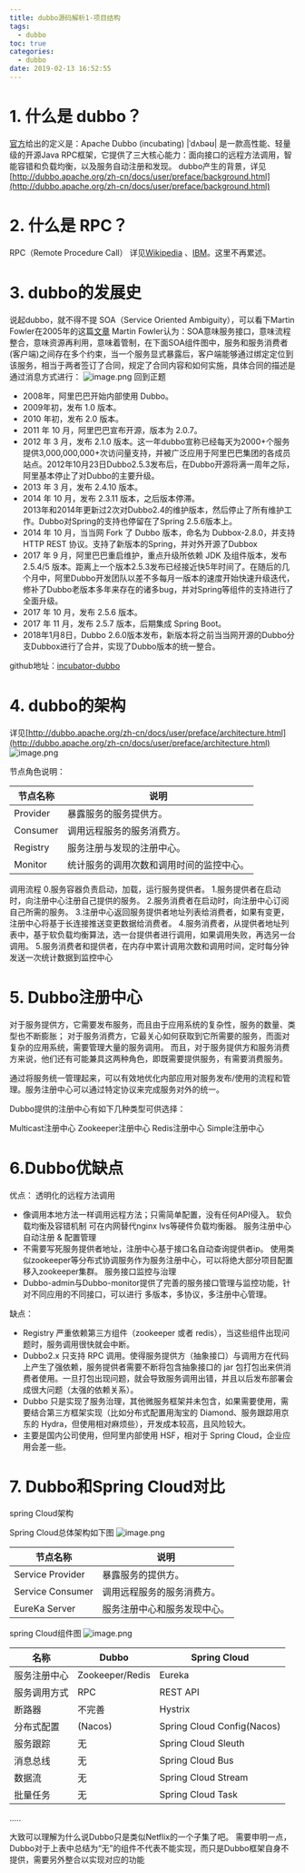 ```yaml
---
title: dubbo源码解析1-项目结构
tags:
  - dubbo
toc: true
categories:
  - dubbo
date: 2019-02-13 16:52:55
---
```


# 1. 什么是 dubbo？
[官方](http://dubbo.apache.org/zh-cn/index.html)给出的定义是：Apache Dubbo (incubating) |ˈdʌbəʊ| 是一款高性能、轻量级的开源Java RPC框架，它提供了三大核心能力：面向接口的远程方法调用，智能容错和负载均衡，以及服务自动注册和发现。
dubbo产生的背景，详见 [http://dubbo.apache.org/zh-cn/docs/user/preface/background.html](http://dubbo.apache.org/zh-cn/docs/user/preface/background.html)
# 2. 什么是 RPC？
RPC（Remote Procedure Call） 详见[Wikipedia](https://en.wikipedia.org/wiki/Remote_procedure_call) 、[IBM](https://www.ibm.com/developerworks/cn/aix/library/au-rpc_programming/index.html)。这里不再累述。
# 3. dubbo的发展史
<!-- more -->
说起dubbo，就不得不提 SOA（Service Oriented Ambiguity），可以看下Martin Fowler在2005年的这篇[文章](https://www.martinfowler.com/bliki/ServiceOrientedAmbiguity.html)
Martin Fowler认为：SOA意味服务接口，意味流程整合，意味资源再利用，意味着管制，在下面SOA组件图中，服务和服务消费者(客户端)之间存在多个约束，当一个服务显式暴露后，客户端能够通过绑定定位到该服务，相当于两者签订了合同，规定了合同内容和如何实施，具体合同的描述是通过消息方式进行：
![image.png](/images/2019/02/14/b2d2d290-303d-11e9-9ca1-4912d7f30a5e.png)
回到正题
+ 2008年，阿里巴巴开始内部使用 Dubbo。
+ 2009年初，发布 1.0 版本。
+ 2010 年初，发布 2.0 版本。
+ 2011 年 10 月，阿里巴巴宣布开源，版本为 2.0.7。
+ 2012 年 3 月，发布 2.1.0 版本。这一年dubbo宣称已经每天为2000+个服务提供3,000,000,000+次访问量支持，并被广泛应用于阿里巴巴集团的各成员站点。2012年10月23日Dubbo2.5.3发布后，在Dubbo开源将满一周年之际，阿里基本停止了对Dubbo的主要升级。
+ 2013 年 3 月，发布 2.4.10 版本。
+ 2014 年 10 月，发布 2.3.11 版本，之后版本停滞。  
2013年和2014年更新过2次对Dubbo2.4的维护版本，然后停止了所有维护工作。Dubbo对Spring的支持也停留在了Spring 2.5.6版本上。
+ 2014 年 10 月，当当网 Fork 了 Dubbo 版本，命名为 Dubbox-2.8.0，并支持 HTTP REST 协议。支持了新版本的Spring，并对外开源了Dubbox
+ 2017 年 9 月，阿里巴巴重启维护，重点升级所依赖 JDK 及组件版本，发布 2.5.4/5 版本。距离上一个版本2.5.3发布已经接近快5年时间了。在随后的几个月中，阿里Dubbo开发团队以差不多每月一版本的速度开始快速升级迭代，修补了Dubbo老版本多年来存在的诸多bug，并对Spring等组件的支持进行了全面升级。
+ 2017 年 10 月，发布 2.5.6 版本。
+ 2017 年 11 月，发布 2.5.7 版本，后期集成 Spring Boot。
+ 2018年1月8日，Dubbo 2.6.0版本发布，新版本将之前当当网开源的Dubbo分支Dubbox进行了合并，实现了Dubbo版本的统一整合。  

github地址：[incubator-dubbo](https://github.com/apache/incubator-dubbo)

# 4. dubbo的架构
详见[http://dubbo.apache.org/zh-cn/docs/user/preface/architecture.html](http://dubbo.apache.org/zh-cn/docs/user/preface/architecture.html)
![image.png](/images/2019/02/13/f3e97e90-2f6c-11e9-acfe-2541123bc20a.png)

节点角色说明：  

|节点名称|说明|
| -----   | ---------------------|
|Provider | 暴露服务的服务提供方。 |
|Consumer | 调用远程服务的服务消费方。| 
|Registry | 服务注册与发现的注册中心。| 
|Monitor  | 统计服务的调用次数和调用时间的监控中心。|

调用流程 
0.服务容器负责启动，加载，运行服务提供者。 
1.服务提供者在启动时，向注册中心注册自己提供的服务。 
2.服务消费者在启动时，向注册中心订阅自己所需的服务。 
3.注册中心返回服务提供者地址列表给消费者，如果有变更，注册中心将基于长连接推送变更数据给消费者。 
4.服务消费者，从提供者地址列表中，基于软负载均衡算法，选一台提供者进行调用，如果调用失败，再选另一台调用。 
5.服务消费者和提供者，在内存中累计调用次数和调用时间，定时每分钟发送一次统计数据到监控中心

# 5. Dubbo注册中心
对于服务提供方，它需要发布服务，而且由于应用系统的复杂性，服务的数量、类型也不断膨胀； 
对于服务消费方，它最关心如何获取到它所需要的服务，而面对复杂的应用系统，需要管理大量的服务调用。 
而且，对于服务提供方和服务消费方来说，他们还有可能兼具这两种角色，即既需要提供服务，有需要消费服务。

通过将服务统一管理起来，可以有效地优化内部应用对服务发布/使用的流程和管理。服务注册中心可以通过特定协议来完成服务对外的统一。

Dubbo提供的注册中心有如下几种类型可供选择：

Multicast注册中心
Zookeeper注册中心
Redis注册中心
Simple注册中心

# 6.Dubbo优缺点
优点：
透明化的远程方法调用 
- 像调用本地方法一样调用远程方法；只需简单配置，没有任何API侵入。
软负载均衡及容错机制 
可在内网替代nginx lvs等硬件负载均衡器。
服务注册中心自动注册 & 配置管理 
- 不需要写死服务提供者地址，注册中心基于接口名自动查询提供者ip。 
使用类似zookeeper等分布式协调服务作为服务注册中心，可以将绝大部分项目配置移入zookeeper集群。
服务接口监控与治理 
- Dubbo-admin与Dubbo-monitor提供了完善的服务接口管理与监控功能，针对不同应用的不同接口，可以进行 多版本，多协议，多注册中心管理。

缺点：
- Registry 严重依赖第三方组件（zookeeper 或者 redis），当这些组件出现问题时，服务调用很快就会中断。
- Dubbo2.x 只支持 RPC 调用。使得服务提供方（抽象接口）与调用方在代码上产生了强依赖，服务提供者需要不断将包含抽象接口的 jar 包打包出来供消费者使用。一旦打包出现问题，就会导致服务调用出错，并且以后发布部署会成很大问题（太强的依赖关系）。
- Dubbo 只是实现了服务治理，其他微服务框架并未包含，如果需要使用，需要结合第三方框架实现（比如分布式配置用淘宝的 Diamond、服务跟踪用京东的 Hydra，但使用相对麻烦些），开发成本较高，且风险较大。
- 主要是国内公司使用，但阿里内部使用 HSF，相对于 Spring Cloud，企业应用会差一些。


# 7. Dubbo和Spring Cloud对比
spring Cloud架构

Spring Cloud总体架构如下图
![image.png](/images/2019/02/14/65488610-3041-11e9-9ca1-4912d7f30a5e.png)  

|节点名称	|   说明   |
| ------------- | --------- |
|Service Provider | 暴露服务的提供方。|
|Service Consumer | 调用远程服务的服务消费方。|
|EureKa Server     | 服务注册中心和服务发现中心。|
spring Cloud组件图
![image.png](/images/2019/02/14/332617a0-3042-11e9-9ca1-4912d7f30a5e.png)  


|名称|Dubbo|Spring Cloud|
|-|-|-|
|服务注册中心|Zookeeper/Redis|Eureka|
|服务调用方式|	RPC	    |REST API |
|断路器	    |  不完善	    |Hystrix  |
|分布式配置  |	(Nacos)	    |Spring Cloud Config(Nacos)|
|服务跟踪    |	无	    |Spring Cloud Sleuth|
|消息总线    |	无	    |Spring Cloud Bus|
|数据流	    | 无	    |Spring Cloud Stream|
|批量任务    |	无	    |Spring Cloud Task|
.....

大致可以理解为什么说Dubbo只是类似Netflix的一个子集了吧。
需要申明一点，Dubbo对于上表中总结为“无”的组件不代表不能实现，而只是Dubbo框架自身不提供，需要另外整合以实现对应的功能